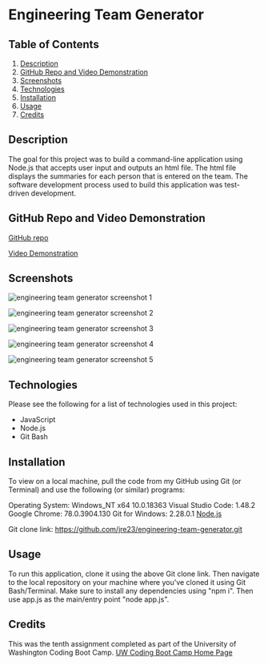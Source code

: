 # Engineering Team Generator

## Table of Contents

1. [Description](#Description)
2. [GitHub Repo and Video Demonstration](#GitHub-Repo-and-Video-Demonstration)
3. [Screenshots](#Screenshots)
4. [Technologies](#Technologies)
5. [Installation](#Installation)
6. [Usage](#Usage)
7. [Credits](#Credits)

## Description

The goal for this project was to build a command-line application using Node.js that accepts user input and outputs an html file. The html file displays the summaries for each person that is entered on the team. The software development process used to build this application was test-driven development.

## GitHub Repo and Video Demonstration

[GitHub repo](https://github.com/jre23/engineering-team-generator)

[Video Demonstration](https://drive.google.com/file/d/1uQFVHzgb5txeK7JMdco0jabsf75Nd6Mb/view)

## Screenshots

![engineering team generator screenshot 1](https://user-images.githubusercontent.com/69170823/98611494-e2356e00-22a6-11eb-916e-f976ac722a57.png)

![engineering team generator screenshot 2](https://user-images.githubusercontent.com/69170823/98650410-b38eb600-22ed-11eb-94d3-39c1be0a339c.png)

![engineering team generator screenshot 3](https://user-images.githubusercontent.com/69170823/98650024-2ba8ac00-22ed-11eb-9260-7db22a7311f0.png)

![engineering team generator screenshot 4](https://user-images.githubusercontent.com/69170823/98650145-585cc380-22ed-11eb-804c-be7c5777af93.png)

![engineering team generator screenshot 5](https://user-images.githubusercontent.com/69170823/98650283-8b06bc00-22ed-11eb-8523-8f873c2d7df0.png)

## Technologies

Please see the following for a list of technologies used in this project:

* JavaScript
* Node.js
* Git Bash

## Installation

To view on a local machine, pull the code from my GitHub using Git (or Terminal) and use the following (or similar) programs:

Operating System: Windows_NT x64 10.0.18363
Visual Studio Code: 1.48.2
Google Chrome: 78.0.3904.130
Git for Windows: 2.28.0.1
[Node.js](https://nodejs.org/en/)

Git clone link: https://github.com/jre23/engineering-team-generator.git

## Usage

To run this application, clone it using the above Git clone link. Then navigate to the local repository on your machine where you've cloned it using Git Bash/Terminal. Make sure to install any dependencies using "npm i". Then use app.js as the main/entry point "node app.js".

## Credits

This was the tenth assignment completed as part of the University of Washington Coding Boot Camp. [UW Coding Boot Camp Home Page](https://bootcamp.uw.edu/coding/)